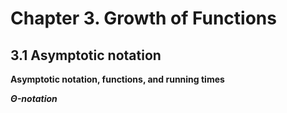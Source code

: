 # Chapter 3. Growth of Functions

## 3.1 Asymptotic notation

**Asymptotic notation, functions, and running times**

***&Theta;-notation***